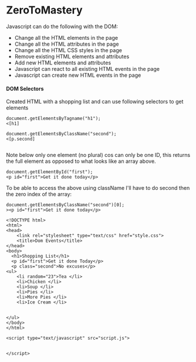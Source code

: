 # ZeroToMastery

Javascript can do the following with the DOM: 

* Change all the HTML elements in the page
* Change all the HTML attributes in the page
* Change all the HTML CSS styles in the page
* Remove existing HTML elements and attributes
* Add new HTML elements and attributes
* Javascript can react to all existing HTML events in the page
* Javascript can create new HTML events in the page

#### DOM Selectors ####

Created HTML with a shopping list and can use following selectors to get elements

```
document.getElementsByTagname("h1");
<[h1]

document.getElementsByClassName("second");
<[p.second]


```
Note below only one element (no plural) cos can only be one ID, this returns the full element as opposed to what looks like an array above.

```
document.getElementById("first");
<p id="first">Get it done today</p>

```
 To be able to access the above using className I'll have to do second then the zero index of the array:

```
document.getElementsByClassName("second")[0];
><p id="first">Get it done today</p>

<!DOCTYPE html>
<html>
<head>
	<link rel="stylesheet" type="text/css" href="style.css">
	<title>Dom Events</title>
</head>
<body>
  <h1>Shopping List</h1>
  <p id="first">Get it done Today</p>
  <p class="second">No excuses</p>
<ul>
	<li random="23">Tea </li>
	<li>Chicken </li>
	<li>Soup </li>
	<li>Pies </li>
	<li>More Pies </li>
	<li>Ice Cream </li>
	

</ul>
</body>
</html>

<script type="text/javascript" src="script.js">
	

</script>

